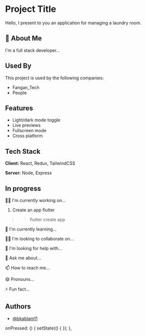 
# Project Title


Hello, I present to you an application for managing a laundry room.
## 🚀 About Me
I'm a full stack developer...


## Used By

This project is used by the following companies:

- Fangan_Tech
- People


## Features

- Light/dark mode toggle
- Live previews
- Fullscreen mode
- Cross platform


## Tech Stack

**Client:** React, Redux, TailwindCSS

**Server:** Node, Express


## In progress
👩‍💻 I'm currently working on...
1. Create an app flutter
>> flutter create app

🧠 I'm currently learning...

👯‍♀️ I'm looking to collaborate on...

🤔 I'm looking for help with...

💬 Ask me about...

📫 How to reach me...

😄 Pronouns...

⚡️ Fun fact...


## Authors

- [@bkablam11](https://bkablam11.github.io/)


onPressed: () {
setState(() {
});
},
